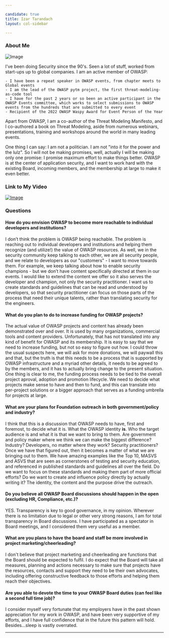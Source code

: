 ```yaml
---

candidate: true
title: Izar Tarandach
layout: col-sidebar

---
```


### About Me
![Image](#)

I've been doing Security since the 90's. Seen a lot of stuff, worked from start-ups up to global companies.
I am an active member of OWASP:

    - I have been a repeat speaker in OWASP events, from chapter meets to Global events
    - I am the lead of the OWASP pytm project, the first threat-modeling-as-code tool
    - I have for the past 2 years or so been an active participant in the OWASP Events committee, which works to select submissions to OWASP events from the hundreds that are submitted to every event
    - Recipient of the 2022 OWASP Waspy Award for Event Person of the Year

Apart from OWASP, I am a co-author of the Threat Modeling Manifesto, and I co-authored a book on Threat Modeling, aside from numerous webinars, presentations, training and workshops around the world in many leading events.

One thing I can say: I am not a politician. I am not "into it for the power and the lulz". So I will not be making promises, well, actually I will be making only one promise: I promise maximum effort to make things better. OWASP is at the center of application security, and I want to work hard with the existing Board, incoming members, and the membership at large to make it even better.

### Link to My Video
[![Image](https://img.youtube.com/vi/uyxwYrwrPKQ/hqdefault.jpg)](https://www.youtube.com/watch?v=uyxwYrwrPKQ)

### Questions

#### How do you envision OWASP to become more reachable to individual developers and institutions?

I don’t think the problem is OWASP being reachable. The problem is reaching out to individual developers and institutions and helping them recognize (and utilize!) the value of OWASP resources.
As well, we in the security community keep talking to each other, we are all security people, and we relate to developers as our "customers" - I want to move towards them. For example, we keep talking about how to enable security champions - but we don’t have content specifically directed at them in our events. I would like to extend the content we offer so it also serves the developer and champion, not only the security practitioner.
I want us to create standards and guidelines that can be read and understood by developers, so that security practitioner can focus on those parts of the process that need their unique talents, rather than translating security for the engineers.

#### What do you plan to do to increase funding for OWASP projects?

The actual value of OWASP projects and content has already been demonstrated over and over. It is used by many organizations, commercial tools and content providers.
Unfortunately, that has not translated into any kind of benefit for OWASP and its membership.
It is easy to say that we need to increase funding, but not so easy to figure out how. I could throw the usual suspects here, we will ask for more donations, we will paywall this and that, but the truth is that this needs to be a process that is supported by OWASP infrastructure and a myriad other details, it needs to be agreed to by the members, and it has to actually bring change to the present situation.
One thing is clear to me, the funding process needs to be tied to the overall project aproval, adoption and promotion lifecycle. We need to decide what projects make sense to have and then to fund, and this can translate into per-project solutions or a bigger approach that serves as a funding umbrella for projects at large.

#### What are your plans for Foundation outreach in both government/policy and industry?

I think that this is a discussion that OWASP needs to have, first and foremost, to decide what it is. What the OWASP identity **is**. Who the target audience is and what it is that we want to bring to them. Are government and policy maker where we think we can make the biggest difference? Industry? Developers, no matter where they work? Security practitioners?
Once we have that figured out, then it becomes a matter of what we are bringing out to them. We have amazing examples like the Top 10, MASVS and ASVS that are seen as cornerstones of testing and security education, and referenced in published standards and guidelines all over the field. Do we want to focus on these standards and making them part of more official efforts? Do we want to create and influence policy directly by actually writing it?
The identity, the content and the purpose drive the outreach.

#### Do you believe all OWASP Board discussions should happen in the open (excluding HR, Compliance, etc.)?

YES. Transparency is key to good governance, in my opinion. Wherever there is no limitation due to legal or other very strong reasons, I am for total transparency in Board discussions. I have participated as a spectator in Board meetings, and I considered them very useful as a member.

#### What are you plans to have the board and staff be more involved in project marketing/cheerleading?

I don't believe that project marketing and cheerleading are functions that the Board should be expected to fulfil. I do expect that the Board will take all measures, planning and actions necessary to make sure that projects have the resources, contacts and support they need to be their own advocates, including offering constructive feedback to those efforts and helping them reach their objectives.

#### Are you able to devote the time to your OWASP Board duties (can feel like a second full time job)?

I consider myself very fortunate that my employers have in the past shown appreciation for my work in OWASP, and have been very supportive of my efforts, and I have full confidence that in the future this pattern will hold. Besides...sleep is vastly overrated.

---
